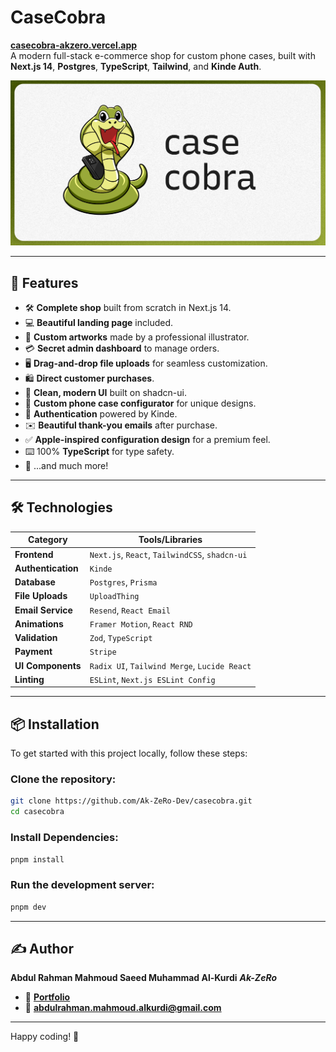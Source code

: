 # CaseCobra  

**[casecobra-akzero.vercel.app](https://casecobra-akzero.vercel.app)**  
A modern full-stack e-commerce shop for custom phone cases, built with **Next.js 14**, **Postgres**, **TypeScript**, **Tailwind**, and **Kinde Auth**.  

![Project Image](https://github.com/Ak-ZeRo-Dev/casecobra/blob/master/public/thumbnail.png)  

---  

## 🚀 Features  

- 🛠️ **Complete shop** built from scratch in Next.js 14.  
- 💻 **Beautiful landing page** included.  
- 🎨 **Custom artworks** made by a professional illustrator.  
- 💳 **Secret admin dashboard** to manage orders.  
- 🖥️ **Drag-and-drop file uploads** for seamless customization.  
- 🛍️ **Direct customer purchases**.  
- 🌟 **Clean, modern UI** built on shadcn-ui.  
- 🛒 **Custom phone case configurator** for unique designs.  
- 🔑 **Authentication** powered by Kinde.  
- ✉️ **Beautiful thank-you emails** after purchase.  
- ✅ **Apple-inspired configuration design** for a premium feel.  
- ⌨️ 100% **TypeScript** for type safety.  
- 🎁 ...and much more!  

---  

## 🛠️ Technologies  

| **Category**        | **Tools/Libraries**                                     |
| ------------------- | ------------------------------------------------------- |
| **Frontend**        | `Next.js`, `React`, `TailwindCSS`, `shadcn-ui`          |
| **Authentication**  | `Kinde`                                                 |
| **Database**        | `Postgres`, `Prisma`                                    |
| **File Uploads**    | `UploadThing`                                           |
| **Email Service**   | `Resend`, `React Email`                                 |
| **Animations**      | `Framer Motion`, `React RND`                            |
| **Validation**      | `Zod`, `TypeScript`                                     |
| **Payment**         | `Stripe`                                                |
| **UI Components**   | `Radix UI`, `Tailwind Merge`, `Lucide React`            |
| **Linting**         | `ESLint`, `Next.js ESLint Config`                       |

---  

## 📦 Installation  

To get started with this project locally, follow these steps:  

### Clone the repository:  

```bash
git clone https://github.com/Ak-ZeRo-Dev/casecobra.git
cd casecobra
```

### Install Dependencies:

```bash
pnpm install
```

### Run the development server:

```bash
pnpm dev
```

---

## ✍️ Author

**Abdul Rahman Mahmoud Saeed Muhammad Al-Kurdi**
**_Ak-ZeRo_**

- 💼 **[Portfolio](https://ak-zero.vercel.app)**
- 📧 **[abdulrahman.mahmoud.alkurdi@gmail.com](mailto:abdulrahman.mahmoud.alkurdi@gmail.com)**

---

Happy coding! 🚀
